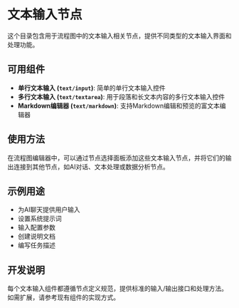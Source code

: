 # 文本输入节点

这个目录包含用于流程图中的文本输入相关节点，提供不同类型的文本输入界面和处理功能。

## 可用组件

- **单行文本输入 (`text/input`)**: 简单的单行文本输入控件
- **多行文本输入 (`text/textarea`)**: 用于段落和长文本内容的多行文本输入控件
- **Markdown编辑器 (`text/markdown`)**: 支持Markdown编辑和预览的富文本编辑器

## 使用方法

在流程图编辑器中，可以通过节点选择面板添加这些文本输入节点，并将它们的输出连接到其他节点，如AI对话、文本处理或数据分析节点。

## 示例用途

- 为AI聊天提供用户输入
- 设置系统提示词
- 输入配置参数
- 创建说明文档
- 编写任务描述

## 开发说明

每个文本输入组件都遵循节点定义规范，提供标准的输入/输出接口和处理方法。如需扩展，请参考现有组件的实现方式。 